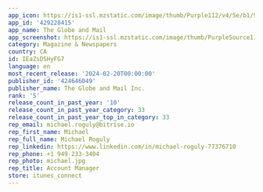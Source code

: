 ```yaml
---
app_icon: https://is1-ssl.mzstatic.com/image/thumb/Purple112/v4/5e/b1/9c/5eb19c07-49ff-971f-3d84-962f2d982906/AppIcon-0-0-1x_U007epad-0-10-0-85-220.png/1024x1024bb.png
app_id: '429228415'
app_name: The Globe and Mail
app_screenshot: https://is1-ssl.mzstatic.com/image/thumb/PurpleSource116/v4/b7/f3/c6/b7f3c638-34af-672f-b3d5-35b3ccdb7e00/a73df11f-1000-43ae-888b-49f0ffe00221_iPhone_6.5_01.png/1242x2688bb.png
category: Magazine & Newspapers
country: CA
id: IEaZsDSHyFG7
language: en
most_recent_release: '2024-02-20T00:00:00'
publisher_id: '424646049'
publisher_name: The Globe and Mail Inc.
rank: '5'
release_count_in_past_year: '10'
release_count_in_past_year_category: 33
release_count_in_past_year_top_in_category: 33
rep_email: michael.roguly@bitrise.io
rep_first_name: Michael
rep_full_name: Michael Roguly
rep_linkedin: https://www.linkedin.com/in/michael-roguly-77376710
rep_phone: +1 949-233-3404
rep_photo: michael.jpg
rep_title: Account Manager
store: itunes_connect
---
```

